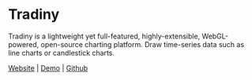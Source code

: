 # Tradiny

Tradiny is a lightweight yet full-featured, highly-extensible, WebGL-powered, open-source charting platform. Draw time-series data such as line charts or candlestick charts. 

[<a href="https://tradiny.com" target="_blank">Website</a>](https://tradiny.com) |
[<a href="https://demo.tradiny.com" target="_blank">Demo</a>](https://demo.tradiny.com) |
[<a href="https://github.com/tradiny/tradiny" target="_blank">Github</a>](https://github.com/tradiny/tradiny)
